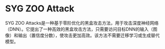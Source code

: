 # SYG ZOO Attack
SYG ZOO Attacks是一种基于零阶优化的黑盒攻击方法，用于攻击深度神经网络（DNN）。它提出了一种高效的黑盒攻击方法，只需要访问目标DNN的输入（图像）和输出（置信度分数），使攻击更加高效。该方法不需要迁移学习或生成替代模型。
